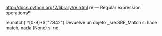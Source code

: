 http://docs.python.org/2/library/re.html
re — Regular expression operations¶

re.match('^[0-9]*$',"2342")
Devuelve un objeto _sre.SRE_Match si hace match, nada (None) si no.
